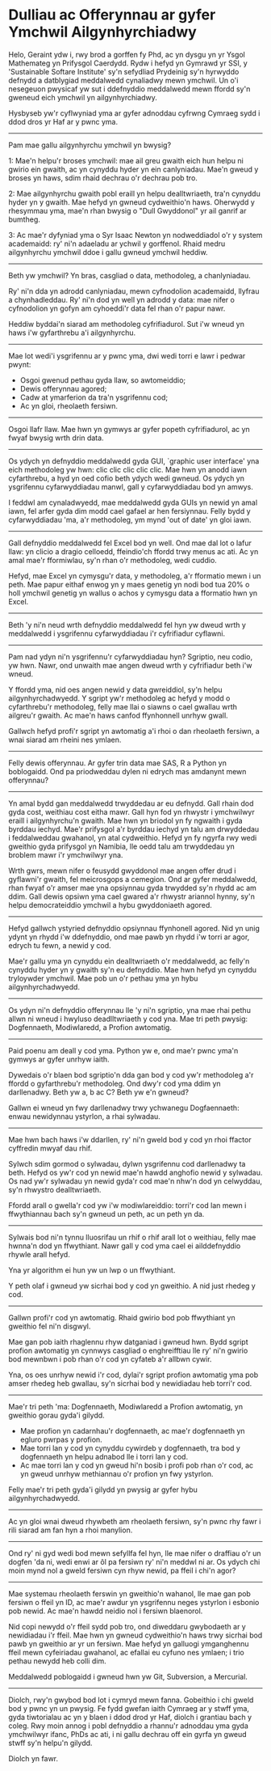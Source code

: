 # Dulliau ac Offerynnau ar gyfer Ymchwil Ailgynhyrchiadwy

Helo, Geraint ydw i, rwy brod a gorffen fy Phd, ac yn dysgu yn yr Ysgol
Mathemateg yn Prifysgol Caerdydd.
Rydw i hefyd yn Gymrawd yr SSI, y 'Sustainable Softare Institute' sy'n sefydliad
Prydeinig sy'n hyrwyddo defnydd a datblygiad meddalwedd cynaliadwy mewn ymchwil.
Un o'i nesegeuon pwysicaf yw sut i ddefnyddio meddalwedd mewn ffordd sy'n
gweneud eich ymchwil yn ailgynhyrchiadwy.

Hysbyseb yw'r cyflwyniad yma ar gyfer adnoddau cyfrwng Cymraeg sydd i ddod dros
yr Haf ar y pwnc yma.

---

Pam mae gallu ailgynhyrchu ymchwil yn bwysig?

1: Mae'n helpu'r broses ymchwil: mae ail greu gwaith eich hun helpu ni gwirio
ein gwaith, ac yn cynyddu hyder yn ein canlyniadau.
Mae'n gweud y broses yn haws, sdim rhaid dechrau o'r dechrau pob tro.

2: Mae ailgynhyrchu gwaith pobl eraill yn helpu dealltwriaeth, tra'n cynyddu
hyder yn y gwaith.
Mae hefyd yn gwneud cydweithio'n haws.
Oherwydd y rhesymmau yma, mae'n rhan bwysig o "Dull Gwyddonol" yr ail ganrif ar
bumtheg.

3: Ac mae'r dyfyniad yma o Syr Isaac Newton yn nodweddiadol o'r y system
academaidd: ry' ni'n adaeladu ar ychwil y gorffenol.
Rhaid medru ailgynhyrchu ymchwil ddoe i gallu gwneud ymchwil heddiw.

---

Beth yw ymchwil?
Yn bras, casgliad o data, methodoleg, a chanlyniadau.

Ry' ni'n dda yn adrodd canlyniadau, mewn cyfnodolion academaidd, llyfrau a
chynhadleddau.
Ry' ni'n dod yn well yn adrodd y data: mae nifer o cyfnodolion yn gofyn am
cyhoeddi'r data fel rhan o'r papur nawr.

Heddiw byddai'n siarad am methodoleg cyfrifiadurol.
Sut i'w wneud yn haws i'w gyfarthrebu a'i ailgynhyrchu.

---

Mae lot wedi'i ysgrifennu ar y pwnc yma, dwi wedi torri e lawr i pedwar pwynt:

+ Osgoi gwenud pethau gyda llaw, so awtomeiddio;
+ Dewis offerynnau agored;
+ Cadw at ymarferion da tra'n ysgrifennu cod;
+ Ac yn gloi, rheolaeth fersiwn.

---

Osgoi llafr llaw.
Mae hwn yn gymwys ar gyfer popeth cyfrifiadurol, ac yn fwyaf bwysig wrth drin
data.

---

Os ydych yn defnyddio meddalwedd gyda GUI, `graphic user interface' yna eich
methodoleg yw hwn: clic clic clic clic clic.
Mae hwn yn anodd iawn cyfarthrebu, a hyd yn oed cofio beth ydych wedi gwneud.
Os ydych yn ysgrifennu cyfarwyddiadau manwl, gall y cyfarwyddiadau bod yn amwys.

I feddwl am cynaladwyedd, mae meddalwedd gyda GUIs yn newid yn amal iawn,
fel arfer gyda dim modd cael gafael ar hen fersiynnau.
Felly bydd y cyfarwyddiadau 'ma, a'r methodoleg, ym mynd 'out of date' yn gloi
iawn.

---

Gall defnyddio meddalwedd fel Excel bod yn well.
Ond mae dal lot o lafur llaw: yn clicio a dragio celloedd, ffeindio'ch ffordd
trwy menus ac ati.
Ac yn amal mae'r fformiwlau, sy'n rhan o'r methodoleg, wedi cuddio.

Hefyd, mae Excel yn cymysgu'r data, y methodoleg, a'r fformatio mewn i un peth.
Mae papur eithaf enwog yn y maes genetig yn nodi bod tua 20% o holl ymchwil
genetig yn wallus o achos y cymysgu data a fformatio hwn yn Excel.

---

Beth 'y ni'n neud wrth defnyddio meddalwedd fel hyn yw dweud wrth y meddalwedd i
ysgrifennu cyfarwyddiadau i'r cyfrifiadur cyflawni.

---

Pam nad ydyn ni'n ysgrifennu'r cyfarwyddiadau hyn?
Sgriptio, neu codio, yw hwn.
Nawr, ond unwaith mae angen dweud wrth y cyfrifiadur beth i'w wneud.

Y ffordd yma, nid oes angen newid y data gwreiddiol, sy'n helpu
ailgynhyrchadwyedd.
Y sgript yw'r methodoleg ac hefyd y modd o cyfarthrebu'r methodoleg, felly mae
llai o siawns o cael gwallau wrth ailgreu'r gwaith.
Ac mae'n haws canfod ffynhonnell unrhyw gwall.

Gallwch hefyd profi'r sgript yn awtomatig a'i rhoi o dan rheolaeth fersiwn, a
wnai siarad am rheini nes ymlaen.

---

Felly dewis offerynnau.
Ar gyfer trin data mae SAS, R a Python yn boblogaidd.
Ond pa priodweddau dylen ni edrych mas amdanynt mewn offerynnau?

---

Yn amal bydd gan meddalwedd trwyddedau ar eu defnydd.
Gall rhain dod gyda cost, weithiau cost eitha mawr.
Gall hyn fod yn rhwystr i ymchwilwyr eraill i ailgynhyrchu'n gwaith.
Mae hwn yn briodol yn fy ngwaith i gyda byrddau iechyd.
Mae'r prifysgol a'r byrddau iechyd yn talu am drwyddedau i feddalweddau
gwahanol, yn atal cydweithio.
Hefyd yn fy ngyrfa rwy wedi gweithio gyda prifysgol yn Namibia, lle oedd talu am
trwyddedau yn broblem mawr i'r ymchwilwyr yna.

Wrth gwrs, mewn nifer o feusydd gwyddonol mae angen offer drud i gyflawni'r
gwaith, fel meicrosgops a cemegion.
Ond ar gyfer meddalwedd, rhan fwyaf o'r amser mae yna opsiynnau gyda trwydded
sy'n rhydd ac am ddim.
Gall dewis opsiwn yma cael gwared a'r rhwystr ariannol hynny, sy'n helpu
democrateiddio ymchwil a hybu gwyddoniaeth agored.

---

Hefyd gallwch ystyried defnyddio opsiynnau ffynhonell agored.
Nid yn unig ydynt yn rhydd i'w ddefnyddio, ond mae pawb yn rhydd i'w torri ar
agor, edrych tu fewn, a newid y cod.

Mae'r gallu yma yn cynyddu ein dealltwriaeth o'r meddalwedd, ac felly'n cynyddu
hyder yn y gwaith sy'n eu defnyddio.
Mae hwn hefyd yn cynyddu tryloywder ymchwil.
Mae pob un o'r pethau yma yn hybu ailgynhyrchadwyedd.

---

Os ydyn ni'n defnyddio offerynnau lle 'y ni'n sgriptio, yna mae rhai pethu allwn
ni wneud i hwyluso deadlltwriaeth y cod yna.
Mae tri peth pwysig: Dogfennaeth, Modiwlaredd, a Profion awtomatig.

---

Paid poenu am deall y cod yma.
Python yw e, ond mae'r pwnc yma'n gymwys ar gyfer unrhyw iaith.

Dywedais o'r blaen bod sgriptio'n dda gan bod y cod yw'r methodoleg a'r ffordd o
gyfarthrebu'r methodoleg.
Ond dwy'r cod yma ddim yn darllenadwy.
Beth yw a, b ac C?
Beth yw e'n gwneud?

Gallwn ei wneud yn fwy darllenadwy trwy ychwanegu Dogfaennaeth: enwau newidynnau
ystyrlon, a rhai sylwadau.

---

Mae hwn bach haws i'w ddarllen, ry' ni'n gweld bod y cod yn rhoi ffactor
cyffredin mwyaf dau rhif.

Sylwch sdim gormod o sylwadau, dylwn ysgrifennu cod darllenadwy ta beth.
Hefyd os yw'r cod yn newid mae'n hawdd anghofio newid y sylwadau.
Os nad yw'r sylwadau yn newid gyda'r cod mae'n nhw'n dod yn celwyddau, sy'n
rhwystro dealltwriaeth.

Ffordd arall o gwella'r cod yw i'w modiwlareiddio: torri'r cod lan mewn i
ffwythiannau bach sy'n gwneud un peth, ac un peth yn da.

---

Sylwais bod ni'n tynnu lluosrifau un rhif o rhif arall lot o weithiau, felly mae
hwnna'n dod yn ffwythiant.
Nawr gall y cod yma cael ei ailddefnyddio rhywle arall hefyd.

Yna yr algorithm ei hun yw un lwp o un ffwythiant.

Y peth olaf i gwneud yw sicrhai bod y cod yn gweithio.
A nid just rhedeg y cod.

---

Gallwn profi'r cod yn awtomatig.
Rhaid gwirio bod pob ffwythiant yn gweithio fel ni'n disgwyl.

Mae gan pob iaith rhaglennu rhyw datganiad i gwneud hwn.
Bydd sgript profion awtomatig yn cynnwys casgliad o enghreifftiau lle ry' ni'n
gwirio bod mewnbwn i pob rhan o'r cod yn cyfateb a'r allbwn cywir.

Yna, os oes unrhyw newid i'r cod, dylai'r sgript profion awtomatig yma pob amser
rhedeg heb gwallau, sy'n sicrhai bod y newidiadau heb torri'r cod.

---

Mae'r tri peth 'ma: Dogfennaeth, Modiwlaredd a Profion awtomatig, yn gweithio
gorau gyda'i gilydd.

+ Mae profion yn cadarnhau'r dogfennaeth, ac mae'r dogfennaeth yn egluro pwrpas
y profion.
+ Mae torri lan y cod yn cynyddu cywirdeb y dogfennaeth, tra bod y dogfennaeth
yn helpu adnabod lle i torri lan y cod.
+ Ac mae torri lan y cod yn gweud hi'n bosib i profi pob rhan o'r cod, ac yn
gweud unrhyw methiannau o'r profion yn fwy ystyrlon.

Felly mae'r tri peth gyda'i gilydd yn pwysig ar gyfer hybu ailgynhyrchadwyedd.

---

Ac yn gloi wnai dweud rhywbeth am rheolaeth fersiwn, sy'n pwnc rhy fawr i rili
siarad am fan hyn a rhoi manylion.

---

Ond ry' ni gyd wedi bod mewn sefyllfa fel hyn, lle mae nifer o draffiau o'r un
dogfen 'da ni, wedi enwi ar ôl pa fersiwn ry' ni'n meddwl ni ar.
Os ydych chi moin mynd nol a gweld fersiwn cyn rhyw newid, pa ffeil i chi'n
agor?

---

Mae systemau rheolaeth ferswin yn gweithio'n wahanol, lle mae gan pob fersiwn o
ffeil yn ID, ac mae'r awdur yn ysgrifennu neges ystyrlon i esbonio pob newid.
Ac mae'n hawdd neidio nol i fersiwn blaenorol.

Nid copi newydd o'r ffeil sydd pob tro, ond diweddaru gwybodaeth ar y newidiadau
i'r ffeil.
Mae hwn yn gwneud cydweithio'n haws trwy sicrhai bod pawb yn gweithio ar yr un
fersiwn.
Mae hefyd yn galluogi ymganghennu ffeil mewn cyfeiriadau gwahanol, ac efallai eu
cyfuno nes ymlaen; i trio pethau newydd heb colli dim.

Meddalwedd poblogaidd i gwneud hwn yw Git, Subversion, a Mercurial. 

---

Diolch, rwy'n gwybod bod lot i cymryd mewn fanna.
Gobeithio i chi gweld bod y pwnc yn un pwysig.
Fe fydd gwefan iaith Cymraeg ar y stwff yma, gyda tiwtorialau ac yn y blaen i
ddod drod yr Haf, diolch i grantiau bach y coleg.
Rwy moin annog i pobl defnyddio a rhannu'r adnoddau yma gyda ymchwilwyr ifanc,
PhDs ac ati, i ni gallu dechrau off ein gyrfa yn gweud stwff sy'n helpu'n gilydd.

Diolch yn fawr.